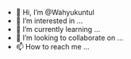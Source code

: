 - 👋 Hi, I’m @Wahyukuntul
- 👀 I’m interested in ...
- 🌱 I’m currently learning ...
- 💞️ I’m looking to collaborate on ...
- 📫 How to reach me ...

<!---
Wahyukuntul/Wahyukuntul is a ✨ special ✨ repository because its `README.md` (this file) appears on your GitHub profile.
You can click the Preview link to take a look at your changes.
--->

